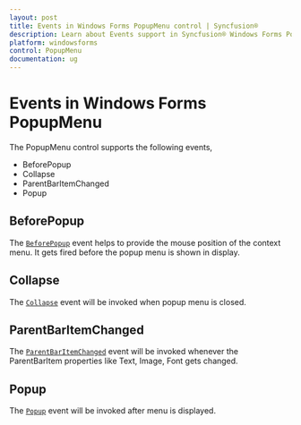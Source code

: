 ```yaml
---
layout: post
title: Events in Windows Forms PopupMenu control | Syncfusion®
description: Learn about Events support in Syncfusion® Windows Forms PopupMenu control, its elements and more details.
platform: windowsforms
control: PopupMenu
documentation: ug
---
```


# Events in Windows Forms PopupMenu

The PopupMenu control supports the following events,

* BeforePopup
* Collapse
* ParentBarItemChanged
* Popup

## BeforePopup

The [`BeforePopup`](https://help.syncfusion.com/cr/windowsforms/Syncfusion.Windows.Forms.Tools.XPMenus.PopupMenu.html#Syncfusion_Windows_Forms_Tools_XPMenus_PopupMenu_BeforePopup) event helps to provide the mouse position of the context menu. It gets fired before the popup menu is shown in display.

## Collapse

The [`Collapse`](https://help.syncfusion.com/cr/windowsforms/Syncfusion.Windows.Forms.Tools.XPMenus.PopupMenu.html#Syncfusion_Windows_Forms_Tools_XPMenus_PopupMenu_Collapse) event will be invoked when popup menu is closed.

## ParentBarItemChanged

The [`ParentBarItemChanged`](https://help.syncfusion.com/cr/windowsforms/Syncfusion.Windows.Forms.Tools.XPMenus.PopupMenu.html#Syncfusion_Windows_Forms_Tools_XPMenus_PopupMenu_ParentBarItemChanged) event will be invoked whenever the ParentBarItem properties like Text, Image, Font gets changed.

## Popup

The [`Popup`](https://help.syncfusion.com/cr/windowsforms/Syncfusion.Windows.Forms.Tools.XPMenus.PopupMenu.html#Syncfusion_Windows_Forms_Tools_XPMenus_PopupMenu_Popup) event will be invoked after menu is displayed.





